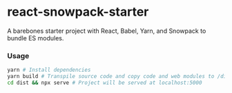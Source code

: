 # react-snowpack-starter

A barebones starter project with React, Babel, Yarn, and Snowpack to bundle ES modules.

### Usage

```sh
yarn # Install dependencies
yarn build # Transpile source code and copy code and web modules to /dist
cd dist && npx serve # Project will be served at localhost:5000
```